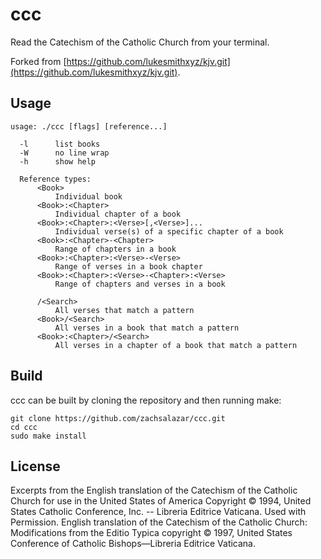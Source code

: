 # ccc

Read the Catechism of the Catholic Church from your terminal.

Forked from [https://github.com/lukesmithxyz/kjv.git](https://github.com/lukesmithxyz/kjv.git).


## Usage

    usage: ./ccc [flags] [reference...]

      -l      list books
      -W      no line wrap
      -h      show help

      Reference types:
          <Book>
              Individual book
          <Book>:<Chapter>
              Individual chapter of a book
          <Book>:<Chapter>:<Verse>[,<Verse>]...
              Individual verse(s) of a specific chapter of a book
          <Book>:<Chapter>-<Chapter>
              Range of chapters in a book
          <Book>:<Chapter>:<Verse>-<Verse>
              Range of verses in a book chapter
          <Book>:<Chapter>:<Verse>-<Chapter>:<Verse>
              Range of chapters and verses in a book

          /<Search>
              All verses that match a pattern
          <Book>/<Search>
              All verses in a book that match a pattern
          <Book>:<Chapter>/<Search>
              All verses in a chapter of a book that match a pattern

## Build

ccc can be built by cloning the repository and then running make:

    git clone https://github.com/zachsalazar/ccc.git
    cd ccc
    sudo make install

## License

     

Excerpts from the English translation of the Catechism of the Catholic Church for use in the United States of America Copyright © 1994, United States Catholic Conference, Inc. -- Libreria Editrice Vaticana. Used with Permission. English translation of the Catechism of the Catholic Church: Modifications from the Editio Typica copyright © 1997, United States Conference of Catholic Bishops—Libreria Editrice Vaticana.
